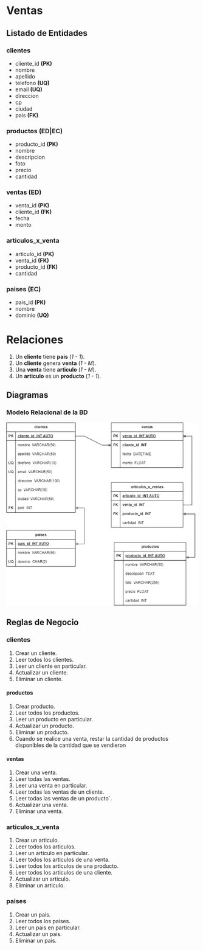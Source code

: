 # Ventas

## Listado de Entidades

### clientes

- cliente_id **(PK)**
- nombre
- apellido
- telefono **(UQ)**
- email **(UQ)**
- direccion
- cp
- ciudad
- pais **(FK)**

### productos **(ED|EC)**

- producto_id **(PK)**
- nombre
- descripcion
- foto
- precio
- cantidad

### ventas **(ED)**

- venta_id **(PK)**
- cliente_id **(FK)**
- fecha
- monto

### articulos_x_venta

- articulo_id **(PK)**
- venta_id **(FK)**
- producto_id **(FK)**
- cantidad

### paises **(EC)**

- pais_id **(PK)**
- nombre
- dominio **(UQ)**

# Relaciones

1. Un **cliente** tiene **pais** (_1 - 1_).
1. Un **cliente** genera **venta** (_1 - M_).
1. Una **venta** tiene **articulo** (_1 - M_).
1. Un **articulo** es un **producto** (_1 - 1_).

## Diagramas

### Modelo Relacional de la BD

![Modelo Relacional](Ventas_ModeloRelacionalBD.png)

## Reglas de Negocio

### clientes

1. Crear un cliente.
1. Leer todos los clientes.
1. Leer un cliente en particular.
1. Actualizar un cliente.
1. Eliminar un cliente.

#### productos

1. Crear producto.
1. Leer todos los productos.
1. Leer un producto en particular.
1. Actualizar un producto.
1. Eliminar un producto.
1. Cuando se realice una venta, restar la cantidad de productos disponibles de la cantidad que se vendieron

#### ventas

1. Crear una venta.
1. Leer todas las ventas.
1. Leer una venta en particular.
1. Leer todas las ventas de un cliente.
1. Leer todas las ventas de un producto`.
1. Actualizar una venta.
1. Eliminar una venta.

### articulos_x_venta

1. Crear un articulo.
1. Leer todos los articulos.
1. Leer un articulo en particular.
1. Leer todos los articulos de una venta.
1. Leer todos los articulos de una producto.
1. Leer todos los articulos de una cliente.
1. Actualizar un articulo.
1. Eliminar un articulo.

### paises

1. Crear un pais.
1. Leer todos los paises.
1. Leer un pais en particular.
1. Actualizar un pais.
1. Eliminar un pais.
